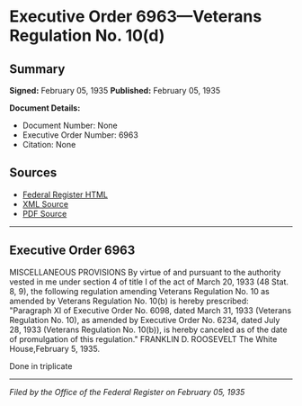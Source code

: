 # Executive Order 6963—Veterans Regulation No. 10(d)

## Summary

**Signed:** February 05, 1935
**Published:** February 05, 1935

**Document Details:**
- Document Number: None
- Executive Order Number: 6963
- Citation: None

## Sources
- [Federal Register HTML](https://www.presidency.ucsb.edu/documents/executive-order-6963-veterans-regulation-no-10d)
- [XML Source](None)
- [PDF Source](None)

---

## Executive Order 6963

MISCELLANEOUS PROVISIONS
By virtue of and pursuant to the authority vested in me under section 4 of title I of the act of March 20, 1933 (48 Stat. 8, 9), the following regulation amending Veterans Regulation No. 10 as amended by Veterans Regulation No. 10(b) is hereby prescribed:
"Paragraph XI of Executive Order No. 6098, dated March 31, 1933 (Veterans Regulation No. 10), as amended by Executive Order No. 6234, dated July 28, 1933 (Veterans Regulation No. 10(b)), is hereby canceled as of the date of promulgation of this regulation."
FRANKLIN D. ROOSEVELT
The White House,February 5, 1935.

Done in triplicate

---

*Filed by the Office of the Federal Register on February 05, 1935*
